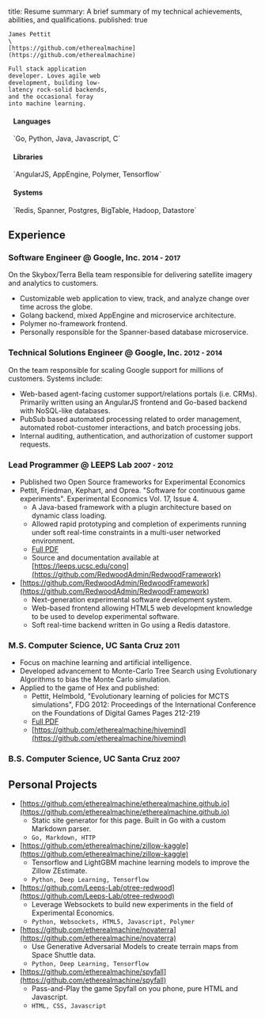 title: Resume
summary: A brief summary of my technical achievements, abilities, and qualifications.
published: true

<pre class="pull-left"><code class="nohighlight">James Pettit
\<james.l.pettit@gmail.com\>
[https://github.com/etherealmachine](https://github.com/etherealmachine)</code></pre>

<style scoped>
	pre.paragraph {
		width: 40%;
		word-break: inherit;
		word-wrap: inherit;
	}
	.fav {
		padding: 0 10px 0 10px;
	}
</style>

<pre class="paragraph pull-right"><code class="nohighlight">Full stack application developer. Loves agile web development, building low-latency rock-solid backends, and the occasional foray into machine learning.</code></pre>

<div class="clearfix"></div>

<div class="fav pull-left">
<h4>Languages</h4>
`Go, Python, Java, Javascript, C`
</div>

<div class="fav pull-left">
<h4>Libraries</h4>
`AngularJS, AppEngine, Polymer, Tensorflow`
</div>

<div class="fav pull-left">
<h4>Systems</h4>
`Redis, Spanner, Postgres, BigTable, Hadoop, Datastore`
</div>

<div class="clearfix"></div>

## Experience

### Software Engineer @ Google, Inc. <small>2014 - 2017</small>

On the Skybox/Terra Bella team responsible for delivering satellite imagery and analytics to customers.

*	Customizable web application to view, track, and analyze change over time across the globe.
*	Golang backend, mixed AppEngine and microservice architecture.
*	Polymer no-framework frontend.
*	Personally responsible for the Spanner-based database microservice.

### Technical Solutions Engineer @ Google, Inc. <small>2012 - 2014</small>

On the team responsible for scaling Google support for millions of customers. Systems include:

*	Web-based agent-facing customer support/relations portals (i.e. CRMs). Primarily written using an AngularJS frontend and Go-based backend with NoSQL-like databases.
*	PubSub based automated processing related to order management, automated robot-customer interactions, and batch processing jobs.
*	Internal auditing, authentication, and authorization of customer support requests.

### Lead Programmer @ LEEPS Lab <small>2007 - 2012</small>

*	Published two Open Source frameworks for Experimental Economics
*	Pettit, Friedman, Kephart, and Oprea. "Software for continuous game experiments". Experimental Economics Vol. 17, Issue 4.
	*	A Java-based framework with a plugin architecture based on dynamic class loading.
	*	Allowed rapid prototyping and completion of experiments running under soft real-time constraints in a multi-user networked environment.
	*	[Full PDF](http://leeps.ucsc.edu/media/papers/Pettit_et_al_2013_V_20130821.pdf)
	*	Source and documentation available at [https://leeps.ucsc.edu/cong](https://github.com/RedwoodAdmin/RedwoodFramework)
*	[https://github.com/RedwoodAdmin/RedwoodFramework](https://github.com/RedwoodAdmin/RedwoodFramework)
	*	Next-generation experimental software development system.
	*	Web-based frontend allowing HTML5 web development knowledge to be used to develop experimental software.
	*	Soft real-time backend written in Go using a Redis datastore.

### M.S. Computer Science, UC Santa Cruz <small>2011</small>

*	Focus on machine learning and artificial intelligence.
*	Developed advancement to Monte-Carlo Tree Search using Evolutionary Algorithms to bias the Monte Carlo simulation.
*	Applied to the game of Hex and published:
	*	Pettit, Helmbold, "Evolutionary learning of policies for MCTS simulations", FDG 2012: Proceedings of the International Conference on the Foundations of Digital Games Pages 212-219
	*	[Full PDF](https://users.soe.ucsc.edu/~dph/mypubs/hex-FDG12.pdf)
	*	[https://github.com/etherealmachine/hivemind](https://github.com/etherealmachine/hivemind)

### B.S. Computer Science, UC Santa Cruz <small>2007</small>

## Personal Projects

*	[https://github.com/etherealmachine/etherealmachine.github.io](https://github.com/etherealmachine/etherealmachine.github.io)
	*	Static site generator for this page. Built in Go with a custom Markdown parser.
	* 	`Go, Markdown, HTTP`
*	[https://github.com/etherealmachine/zillow-kaggle](https://github.com/etherealmachine/zillow-kaggle)
	*	Tensorflow and LightGBM machine learning models to improve the Zillow ZEstimate.
	* 	`Python, Deep Learning, Tensorflow`
*	[https://github.com/Leeps-Lab/otree-redwood](https://github.com/Leeps-Lab/otree-redwood)
	*	Leverage Websockets to build new experiments in the field of Experimental Economics.
	* 	`Python, Websockets, HTML5, Javascript, Polymer`
*	[https://github.com/etherealmachine/novaterra](https://github.com/etherealmachine/novaterra)
	*	Use Generative Adversarial Models to create terrain maps from Space Shuttle data.
	* 	`Python, Deep Learning, Tensorflow`
*	[https://github.com/etherealmachine/spyfall](https://github.com/etherealmachine/spyfall)
	*	Pass-and-Play the game Spyfall on you phone, pure HTML and Javascript.
	* 	`HTML, CSS, Javascript`
